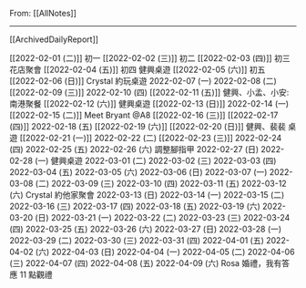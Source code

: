 From: [[AllNotes]]

---

[[ArchivedDailyReport]]


[[2022-02-01 (二)]] 初一
[[2022-02-02 (三)]] 初二
[[2022-02-03 (四)]] 初三 花店聚會
[[2022-02-04 (五)]] 初四 健興桌遊
[[2022-02-05 (六)]] 初五
[[2022-02-06 (日)]] Crystal 約玩桌遊
2022-02-07 (一) 
2022-02-08 (二)
[[2022-02-09 (三)]]
2022-02-10 (四)
[[2022-02-11 (五)]] 健興、小孟、小安: 南港聚餐
[[2022-02-12 (六)]] 健興桌遊
[[2022-02-13 (日)]]
2022-02-14 (一)
[[2022-02-15 (二)]] Meet Bryant @A8
[[2022-02-16 (三)]]
[[2022-02-17 (四)]]
2022-02-18 (五)
[[2022-02-19 (六)]]
[[2022-02-20 (日)]] 健興、裴裴 桌遊
[[2022-02-21 (一)]]
2022-02-22 (二)
[[2022-02-23 (三)]]
2022-02-24 (四)
2022-02-25 (五)
2022-02-26 (六) 調整腳指甲
2022-02-27 (日)
2022-02-28 (一) 健興桌遊
2022-03-01 (二)
2022-03-02 (三)
2022-03-03 (四)
2022-03-04 (五)
2022-03-05 (六)
2022-03-06 (日)
2022-03-07 (一)
2022-03-08 (二)
2022-03-09 (三)
2022-03-10 (四)
2022-03-11 (五)
2022-03-12 (六) Crystal 約他家聚會
2022-03-13 (日)
2022-03-14 (一)
2022-03-15 (二)
2022-03-16 (三)
2022-03-17 (四)
2022-03-18 (五)
2022-03-19 (六)
2022-03-20 (日)
2022-03-21 (一)
2022-03-22 (二)
2022-03-23 (三)
2022-03-24 (四)
2022-03-25 (五)
2022-03-26 (六)
2022-03-27 (日)
2022-03-28 (一)
2022-03-29 (二)
2022-03-30 (三)
2022-03-31 (四)
2022-04-01 (五)
2022-04-02 (六)
2022-04-03 (日)
2022-04-04 (一)
2022-04-05 (二)
2022-04-06 (三)
2022-04-07 (四)
2022-04-08 (五)
2022-04-09 (六) Rosa 婚禮，我有答應 11 點觀禮